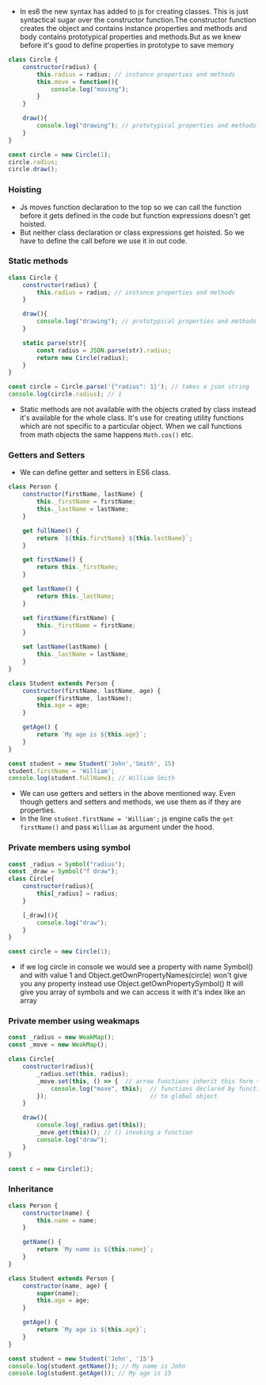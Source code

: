 * In es6 the new syntax has added to js for creating classes. This is just syntactical sugar over the 
constructor function.The constructor function creates the object and contains instance properties and 
methods and body contains prototypical properties and methods.But as we knew before it's good to define 
properties in prototype to save memory 
```js
class Circle {
    constructor(radius) {
        this.radius = radius; // instance properties and methods
        this.move = function(){
            console.log("moving");
        }
    }

    draw(){
        console.log("drawing"); // prototypical properties and methods
    }
}

const circle = new Circle(1);
circle.radius;
circle.draw();
```
### Hoisting 
* Js moves function declaration to the top so we can call the function before it gets defined in the code
but function expressions doesn't get hoisted. 
* But neither class declaration or class expressions get hoisted. So we have to define the call before we use it in out code.

### Static methods
```js
class Circle {
    constructor(radius) {
        this.radius = radius; // instance properties and methods
    }

    draw(){
        console.log("drawing"); // prototypical properties and methods
    }

    static parse(str){
        const radius = JSON.parse(str).radius; 
        return new Circle(radius);
    }
}

const circle = Circle.parse('{"radius": 1}'); // takes a json string
console.log(circle.radius); // 1
```
* Static methods are not available with the objects crated by class instead it's available for the whole class.
It's use for creating utility functions which are not specific to a particular object. When we call 
functions from math objects the same happens `Math.cos()` etc.

### Getters and Setters
* We can define getter and setters in ES6 class.
```js
class Person {
    constructor(firstName, lastName) {
        this._firstName = firstName;
        this._lastName = lastName;
    }

    get fullName() {
        return `${this.firstName} ${this.lastName}`;
    }

    get firstName() {
        return this._firstName;
    }

    get lastName() {
        return this._lastName;
    }

    set firstName(firstName) {
        this._firstName = firstName;
    }

    set lastName(lastName) {
        this._lastName = lastName;
    }
}

class Student extends Person {
    constructor(firstName, lastName, age) {
        super(firstName, lastName);
        this.age = age;
    }

    getAge() {
        return `My age is ${this.age}`;
    }
}

const student = new Student('John','Smith', 15)
student.firstName = 'William';
console.log(student.fullName); // William Smith
```
* We can use getters and setters in the above mentioned way. Even though getters and setters and methods, we use them as if they are properties.
* In the line `student.firstName = 'William';` js engine calls the `get firstName()` and pass `William` as argument under the hood.

### Private members using symbol
```js
const _radius = Symbol("radius");
const _draw = Symbol("f draw");
class Circle{
    constructor(radius){
        this[_radius] = radius;
    }

    [_draw](){
        console.log("draw");
    }
}

const circle = new Circle(1);
```
* if we log circle in console we would see a property with name Symbol() and with value 1 and 
Object.getOwnPropertyNames(circle) won't give you any property instead use Object.getOwnPropertySymbol()
It will give you array of symbols and we can access it with it's index like an array

### Private member using weakmaps
```js
const _radius = new WeakMap();
const _move = new WeakMap();

class Circle{
    constructor(radius){
        _radius.set(this, radius);
        _move.set(this, () => {  // arrow functions inherit this form the containing function
            console.log("move", this);  // functions declared by function keyword by default reefers 
        });                             // to global object
    }

    draw(){
        console.log(_radius.get(this));
        _move.get(this)(); // () invoking a function
        console.log("draw");
    }
}

const c = new Circle(1);
```

### Inheritance
```js
class Person {
    constructor(name) {
        this.name = name;
    }

    getName() {
        return `My name is ${this.name}`;
    }
}

class Student extends Person {
    constructor(name, age) {
        super(name);
        this.age = age;
    }

    getAge() {
        return `My age is ${this.age}`;
    }
}

const student = new Student('John', '15')
console.log(student.getName()); // My name is John
console.log(student.getAge()); // My age is 15
```